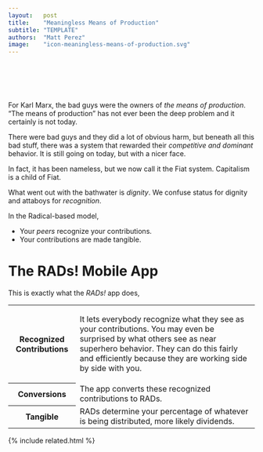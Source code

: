 ```yaml
---
layout:   post
title:    "Meaningless Means of Production"
subtitle: "TEMPLATE"
authors:  "Matt Perez"
image:    "icon-meaningless-means-of-production.svg"
---
```


<div style="display:none;">
 <p>It used to be that the bad guys were the owners of <em>the means of production</em>, but that is not the problem. Not today.</p>
</div>

<h1>&nbsp;</h1>
 <p>For Karl Marx, the bad guys were the owners of <em>the means of production</em>. &ldquo;The means of production&rdquo; has not ever been the deep problem and it certainly is not today.</p>
 <p>There were bad guys and they did a lot of obvious harm, but beneath all this bad stuff, there was a system that rewarded their <em>competitive and dominant</em> behavior. It is still going on today, but with a nicer face.</p>
 <p>In fact, it has been nameless, but we now call it the <span class="_paradigm">Fiat</span> system. Capitalism is a child of <span class="_paradigm">Fiat</span>.</p>
 <p>What went out with the bathwater is <em>dignity</em>. We confuse status for dignity and attaboys for <em>recognition</em>.</p>
 <p>In the <span class="_paradigm">Radical</span>-based model,</p>
 <ul>
  <li>Your <em>peers</em> recognize your contributions.</li>
  <li>Your contributions are made tangible.</li>
 </ul>

<h1>The RADs! Mobile App</h1>
 <p>This is exactly what the <em>RADs!</em> app does,</p>
  <div class="_center">
   <table class="_h2table">
    <tr>
     <th>Recognized Contributions</th>
     <td>
      <p>It lets everybody recognize what they see as your contributions. You may even be surprised by what others see as near superhero behavior. They can do this fairly and efficiently because they are working side by side with you.</p>
     </td>
    </tr>
    <tr>
     <th>Conversions</th>
     <td>The app converts these recognized contributions to <span class="_paradigm">RAD</span>s.</td>
    </tr>
    <tr>
     <th>Tangible</th>
     <td><span class="_paradigm">RAD</span>s determine your percentage of whatever is being distributed, more likely dividends.</td>
    </tr>
   </table>
  </div>

{% include related.html %}
